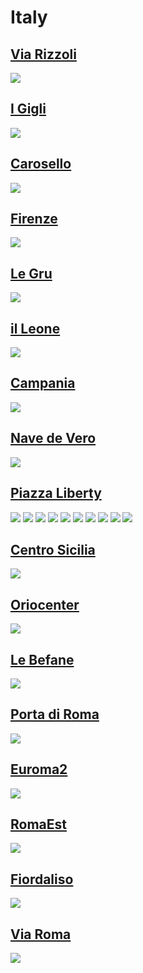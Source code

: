 
# Italy

## [Via Rizzoli](https://www.apple.com/it/retail/viarizzoli/)

<img src="https://www.apple.com/it/retail/viarizzoli/images/hero_large_2x.jpg"/>

## [I Gigli](https://www.apple.com/it/retail/igigli/)

<img src="https://www.apple.com/it/retail/igigli/images/hero_large_2x.jpg"/>

## [Carosello](https://www.apple.com/it/retail/carosello/)

<img src="https://www.apple.com/it/retail/carosello/images/hero_large_2x.jpg"/>

## [Firenze](https://www.apple.com/it/retail/firenze/)

<img src="https://www.apple.com/it/retail/firenze/images/hero_large_2x.jpg"/>

## [Le Gru](https://www.apple.com/it/retail/legru/)

<img src="https://www.apple.com/it/retail/legru/images/hero_large_2x.jpg"/>

## [il Leone](https://www.apple.com/it/retail/illeone/)

<img src="https://www.apple.com/it/retail/illeone/images/hero_large_2x.jpg"/>

## [Campania](https://www.apple.com/it/retail/campania/)

<img src="https://www.apple.com/it/retail/campania/images/hero_large_2x.jpg"/>

## [Nave de Vero](https://www.apple.com/it/retail/navedevero/)

<img src="https://www.apple.com/it/retail/navedevero/images/hero_large_2x.jpg"/>

## [Piazza Liberty](https://www.apple.com/it/retail/piazzaliberty/)

<img src="https://www.apple.com/it/retail/piazzaliberty/images/hero_large_2x.jpg"/>

<img src="https://www.apple.com/it/retail/store/includes/piazzaliberty/drawer/images/store-drawer-tile-1_large_2x.jpg"/>

<img src="https://www.apple.com/it/retail/store/includes/piazzaliberty/drawer/images/store-drawer-gallery-1-item-1_large_2x.jpg"/>

<img src="https://www.apple.com/it/retail/store/includes/piazzaliberty/drawer/images/store-drawer-gallery-1-item-2_large_2x.jpg"/>

<img src="https://www.apple.com/it/retail/store/includes/piazzaliberty/drawer/images/store-drawer-gallery-1-item-3_large_2x.jpg"/>

<img src="https://www.apple.com/it/retail/store/includes/piazzaliberty/drawer/images/store-drawer-gallery-1-item-4_large_2x.jpg"/>

<img src="https://www.apple.com/it/retail/store/includes/piazzaliberty/drawer/images/store-drawer-gallery-2-item-1_large_2x.jpg"/>

<img src="https://www.apple.com/it/retail/store/includes/piazzaliberty/drawer/images/store-drawer-gallery-2-item-2_large_2x.jpg"/>

<img src="https://www.apple.com/it/retail/store/includes/piazzaliberty/drawer/images/store-drawer-gallery-2-item-3_large_2x.jpg"/>

<img src="https://www.apple.com/it/retail/store/includes/piazzaliberty/drawer/images/store-drawer-gallery-2-item-4_large_2x.jpg"/>

## [Centro Sicilia](https://www.apple.com/it/retail/centrosicilia/)

<img src="https://www.apple.com/it/retail/centrosicilia/images/hero_large_2x.jpg"/>

## [Oriocenter](https://www.apple.com/it/retail/oriocenter/)

<img src="https://www.apple.com/it/retail/oriocenter/images/hero_large_2x.jpg"/>

## [Le Befane](https://www.apple.com/it/retail/lebefane/)

<img src="https://www.apple.com/it/retail/lebefane/images/hero_large_2x.jpg"/>

## [Porta di Roma](https://www.apple.com/it/retail/portadiroma/)

<img src="https://www.apple.com/it/retail/portadiroma/images/hero_large_2x.jpg"/>

## [Euroma2](https://www.apple.com/it/retail/euroma2/)

<img src="https://www.apple.com/it/retail/euroma2/images/hero_large_2x.jpg"/>

## [RomaEst](https://www.apple.com/it/retail/romaest/)

<img src="https://www.apple.com/it/retail/romaest/images/hero_large_2x.jpg"/>

## [Fiordaliso](https://www.apple.com/it/retail/fiordaliso/)

<img src="https://www.apple.com/it/retail/fiordaliso/images/hero_large_2x.jpg"/>

## [Via Roma](https://www.apple.com/it/retail/viaroma/)

<img src="https://www.apple.com/it/retail/viaroma/images/hero_large_2x.jpg"/>
